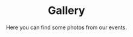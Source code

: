 ---
title: Gallery
subtitle: Here you can find some photos from our events.
seo:
  title: Gallery
  description: This is the gallery of LU Table Tennis Club
  extra:
    - name: 'og:type'
      value: website
      keyName: property
    - name: 'og:title'
      value: Gallery
      keyName: property
    - name: 'og:description'
      value: This is the gallery of LU Table Tennis Club
      keyName: property
    - name: 'twitter:card'
      value: summary_large_image
    - name: 'twitter:title'
      value: Gallery
    - name: 'twitter:description'
      value: This is the gallery of LU Table Tennis Club
    - name: 'twitter:image'
      value: images/about.jpg
      relativeUrl: true
layout: page
---